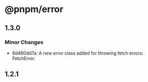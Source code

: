 # @pnpm/error

## 1.3.0

### Minor Changes

- 6d480dd7a: A new error class added for throwing fetch errors: FetchError.

## 1.2.1

